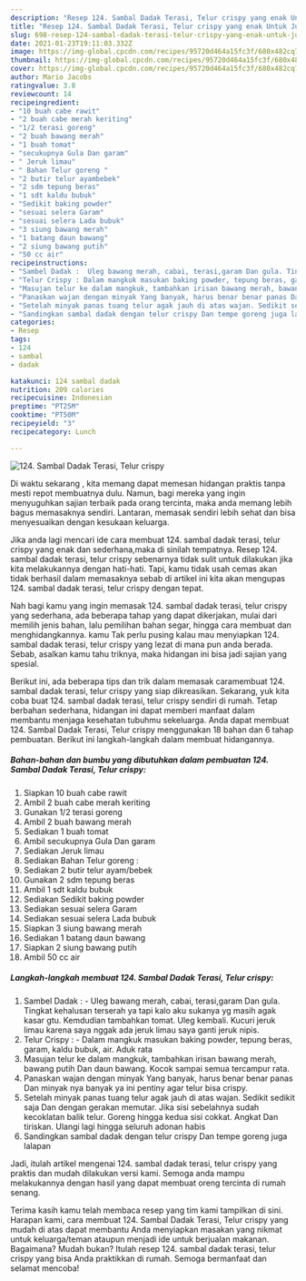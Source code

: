 ```yaml
---
description: "Resep 124. Sambal Dadak Terasi, Telur crispy yang enak Untuk Jualan"
title: "Resep 124. Sambal Dadak Terasi, Telur crispy yang enak Untuk Jualan"
slug: 698-resep-124-sambal-dadak-terasi-telur-crispy-yang-enak-untuk-jualan
date: 2021-01-23T19:11:03.332Z
image: https://img-global.cpcdn.com/recipes/95720d464a15fc3f/680x482cq70/124-sambal-dadak-terasi-telur-crispy-foto-resep-utama.jpg
thumbnail: https://img-global.cpcdn.com/recipes/95720d464a15fc3f/680x482cq70/124-sambal-dadak-terasi-telur-crispy-foto-resep-utama.jpg
cover: https://img-global.cpcdn.com/recipes/95720d464a15fc3f/680x482cq70/124-sambal-dadak-terasi-telur-crispy-foto-resep-utama.jpg
author: Mario Jacobs
ratingvalue: 3.8
reviewcount: 14
recipeingredient:
- "10 buah cabe rawit"
- "2 buah cabe merah keriting"
- "1/2 terasi goreng"
- "2 buah bawang merah"
- "1 buah tomat"
- "secukupnya Gula Dan garam"
- " Jeruk limau"
- " Bahan Telur goreng "
- "2 butir telur ayambebek"
- "2 sdm tepung beras"
- "1 sdt kaldu bubuk"
- "Sedikit baking powder"
- "sesuai selera Garam"
- "sesuai selera Lada bubuk"
- "3 siung bawang merah"
- "1 batang daun bawang"
- "2 siung bawang putih"
- "50 cc air"
recipeinstructions:
- "Sambel Dadak :  Uleg bawang merah, cabai, terasi,garam Dan gula. Tingkat kehalusan terserah ya tapi kalo aku sukanya yg masih agak kasar gtu. Kemdudian tambahkan tomat. Uleg kembali. Kucuri jeruk limau karena saya nggak ada jeruk limau saya ganti jeruk nipis."
- "Telur Crispy : Dalam mangkuk masukan baking powder, tepung beras, garam, kaldu bubuk, air. Aduk rata"
- "Masujan telur ke dalam mangkuk, tambahkan irisan bawang merah, bawang putih Dan daun bawang. Kocok sampai semua tercampur rata."
- "Panaskan wajan dengan minyak Yang banyak, harus benar benar panas Dan minyak nya banyak ya ini pentiny agar telur bisa crispy."
- "Setelah minyak panas tuang telur agak jauh di atas wajan. Sedikit sedikit saja Dan dengan gerakan memutar. Jika sisi sebelahnya sudah kecoklatan balik telur. Goreng hingga kedua sisi cokkat. Angkat Dan tiriskan. Ulangi lagi hingga seluruh adonan habis"
- "Sandingkan sambal dadak dengan telur crispy Dan tempe goreng juga lalapan"
categories:
- Resep
tags:
- 124
- sambal
- dadak

katakunci: 124 sambal dadak 
nutrition: 209 calories
recipecuisine: Indonesian
preptime: "PT25M"
cooktime: "PT50M"
recipeyield: "3"
recipecategory: Lunch

---
```



![124. Sambal Dadak Terasi, Telur crispy](https://img-global.cpcdn.com/recipes/95720d464a15fc3f/680x482cq70/124-sambal-dadak-terasi-telur-crispy-foto-resep-utama.jpg)

Di waktu  sekarang , kita memang dapat memesan hidangan praktis tanpa mesti repot membuatnya dulu. Namun, bagi mereka yang ingin menyuguhkan sajian terbaik pada orang tercinta, maka anda memang lebih bagus memasaknya sendiri. Lantaran, memasak sendiri lebih sehat dan bisa menyesuaikan dengan kesukaan keluarga.

Jika anda lagi mencari ide cara membuat 124. sambal dadak terasi, telur crispy yang enak dan sederhana,maka di sinilah tempatnya. Resep 124. sambal dadak terasi, telur crispy  sebenarnya tidak sulit untuk dilakukan jika kita melakukannya dengan hati-hati. Tapi, kamu tidak usah cemas akan tidak berhasil dalam memasaknya 
sebab di artikel ini kita akan mengupas 124. sambal dadak terasi, telur crispy dengan tepat.  



Nah bagi kamu yang ingin memasak 124. sambal dadak terasi, telur crispy yang sederhana, ada beberapa tahap yang dapat dikerjakan, mulai dari memilih jenis bahan, lalu pemilihan bahan segar, hingga cara membuat dan menghidangkannya. kamu Tak perlu pusing kalau mau menyiapkan 124. sambal dadak terasi, telur crispy yang lezat di mana pun anda berada. Sebab, asalkan kamu  tahu triknya, maka hidangan ini bisa jadi sajian yang spesial.

Berikut ini, ada beberapa tips dan trik dalam memasak caramembuat 124. sambal dadak terasi, telur crispy yang siap dikreasikan. Sekarang, yuk kita coba buat 124. sambal dadak terasi, telur crispy sendiri di rumah. Tetap berbahan sederhana, hidangan ini dapat memberi manfaat dalam membantu menjaga kesehatan tubuhmu sekeluarga. Anda dapat membuat 124. Sambal Dadak Terasi, Telur crispy menggunakan 18 bahan dan 6 tahap pembuatan. Berikut ini langkah-langkah dalam membuat hidangannya.

<!--inarticleads1-->

##### Bahan-bahan dan bumbu yang dibutuhkan dalam pembuatan 124. Sambal Dadak Terasi, Telur crispy:

1. Siapkan 10 buah cabe rawit
1. Ambil 2 buah cabe merah keriting
1. Gunakan 1/2 terasi goreng
1. Ambil 2 buah bawang merah
1. Sediakan 1 buah tomat
1. Ambil secukupnya Gula Dan garam
1. Sediakan  Jeruk limau
1. Sediakan  Bahan Telur goreng :
1. Sediakan 2 butir telur ayam/bebek
1. Gunakan 2 sdm tepung beras
1. Ambil 1 sdt kaldu bubuk
1. Sediakan Sedikit baking powder
1. Sediakan sesuai selera Garam
1. Sediakan sesuai selera Lada bubuk
1. Siapkan 3 siung bawang merah
1. Sediakan 1 batang daun bawang
1. Siapkan 2 siung bawang putih
1. Ambil 50 cc air




<!--inarticleads2-->

##### Langkah-langkah membuat 124. Sambal Dadak Terasi, Telur crispy:

1. Sambel Dadak :  - Uleg bawang merah, cabai, terasi,garam Dan gula. Tingkat kehalusan terserah ya tapi kalo aku sukanya yg masih agak kasar gtu. Kemdudian tambahkan tomat. Uleg kembali. Kucuri jeruk limau karena saya nggak ada jeruk limau saya ganti jeruk nipis.
1. Telur Crispy : - Dalam mangkuk masukan baking powder, tepung beras, garam, kaldu bubuk, air. Aduk rata
1. Masujan telur ke dalam mangkuk, tambahkan irisan bawang merah, bawang putih Dan daun bawang. Kocok sampai semua tercampur rata.
1. Panaskan wajan dengan minyak Yang banyak, harus benar benar panas Dan minyak nya banyak ya ini pentiny agar telur bisa crispy.
1. Setelah minyak panas tuang telur agak jauh di atas wajan. Sedikit sedikit saja Dan dengan gerakan memutar. Jika sisi sebelahnya sudah kecoklatan balik telur. Goreng hingga kedua sisi cokkat. Angkat Dan tiriskan. Ulangi lagi hingga seluruh adonan habis
1. Sandingkan sambal dadak dengan telur crispy Dan tempe goreng juga lalapan




Jadi, itulah artikel mengenai  124. sambal dadak terasi, telur crispy  yang praktis dan mudah dilakukan versi kami. Semoga anda mampu melakukannya dengan hasil yang dapat membuat oreng tercinta di rumah senang. 

Terima kasih kamu telah membaca resep yang tim kami tampilkan di sini. Harapan kami, cara membuat  124. Sambal Dadak Terasi, Telur crispy yang mudah di atas dapat membantu Anda menyiapkan masakan yang nikmat untuk keluarga/teman ataupun menjadi ide untuk berjualan makanan. Bagaimana? Mudah bukan? Itulah resep 124. sambal dadak terasi, telur crispy yang bisa Anda praktikkan di rumah. Semoga bermanfaat dan selamat mencoba!

